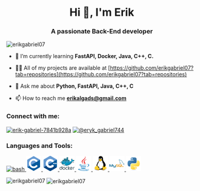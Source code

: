 <h1 align="center">Hi 👋, I'm Erik</h1>
<h3 align="center">A passionate Back-End developer</h3>

<p align="left"> <img src="https://komarev.com/ghpvc/?username=erikgabriel07&label=Profile%20views&color=0e75b6&style=flat" alt="erikgabriel07" /> </p>

- 🌱 I’m currently learning **FastAPI, Docker, Java, C++, C.**

- 👨‍💻 All of my projects are available at [https://github.com/erikgabriel07?tab=repositories](https://github.com/erikgabriel07?tab=repositories)

- 💬 Ask me about **Python, FastAPI, Java, C++, C**

- 📫 How to reach me **erikalgads@gmail.com**

<h3 align="left">Connect with me:</h3>
<p align="left">
<a href="https://linkedin.com/in/erik-gabriel-7841b928a" target="blank"><img align="center" src="https://raw.githubusercontent.com/rahuldkjain/github-profile-readme-generator/master/src/images/icons/Social/linked-in-alt.svg" alt="erik-gabriel-7841b928a" height="30" width="40" /></a>
<a href="https://instagram.com/@eryk_gabriel744" target="blank"><img align="center" src="https://raw.githubusercontent.com/rahuldkjain/github-profile-readme-generator/master/src/images/icons/Social/instagram.svg" alt="@eryk_gabriel744" height="30" width="40" /></a>
</p>

<h3 align="left">Languages and Tools:</h3>
<p align="left"> <a href="https://www.gnu.org/software/bash/" target="_blank" rel="noreferrer"> <img src="https://www.vectorlogo.zone/logos/gnu_bash/gnu_bash-icon.svg" alt="bash" width="40" height="40"/> </a> <a href="https://www.cprogramming.com/" target="_blank" rel="noreferrer"> <img src="https://raw.githubusercontent.com/devicons/devicon/master/icons/c/c-original.svg" alt="c" width="40" height="40"/> </a> <a href="https://www.w3schools.com/cpp/" target="_blank" rel="noreferrer"> <img src="https://raw.githubusercontent.com/devicons/devicon/master/icons/cplusplus/cplusplus-original.svg" alt="cplusplus" width="40" height="40"/> </a> <a href="https://www.docker.com/" target="_blank" rel="noreferrer"> <img src="https://raw.githubusercontent.com/devicons/devicon/master/icons/docker/docker-original-wordmark.svg" alt="docker" width="40" height="40"/> </a> <a href="https://www.java.com" target="_blank" rel="noreferrer"> <img src="https://raw.githubusercontent.com/devicons/devicon/master/icons/java/java-original.svg" alt="java" width="40" height="40"/> </a> <a href="https://www.linux.org/" target="_blank" rel="noreferrer"> <img src="https://raw.githubusercontent.com/devicons/devicon/master/icons/linux/linux-original.svg" alt="linux" width="40" height="40"/> </a> <a href="https://www.mysql.com/" target="_blank" rel="noreferrer"> <img src="https://raw.githubusercontent.com/devicons/devicon/master/icons/mysql/mysql-original-wordmark.svg" alt="mysql" width="40" height="40"/> </a> <a href="https://www.python.org" target="_blank" rel="noreferrer"> <img src="https://raw.githubusercontent.com/devicons/devicon/master/icons/python/python-original.svg" alt="python" width="40" height="40"/> </a> </p>

<p><img align="left" src="https://github-readme-stats.vercel.app/api/top-langs?username=erikgabriel07&show_icons=true&locale=en&layout=compact" alt="erikgabriel07" /></p>

<p>&nbsp;<img align="center" src="https://github-readme-stats.vercel.app/api?username=erikgabriel07&show_icons=true&locale=en" alt="erikgabriel07" /></p>
